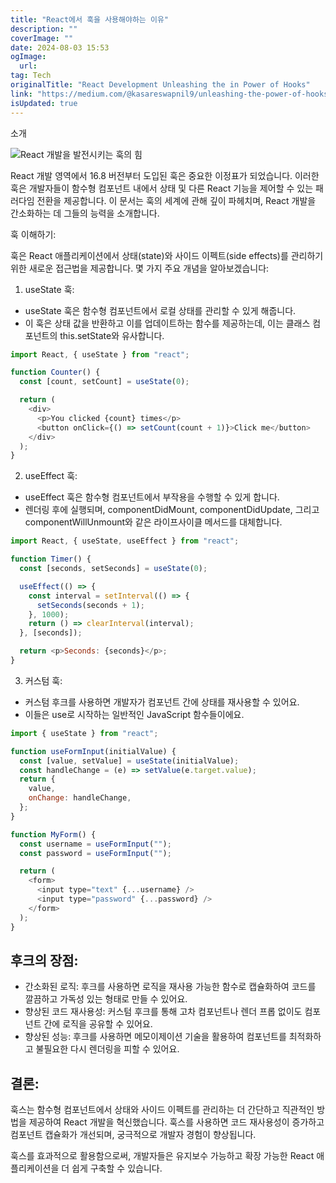 ```yaml
---
title: "React에서 훅을 사용해야하는 이유"
description: ""
coverImage: ""
date: 2024-08-03 15:53
ogImage: 
  url: 
tag: Tech
originalTitle: "React Development Unleashing the in Power of Hooks"
link: "https://medium.com/@kasareswapnil9/unleashing-the-power-of-hooks-in-react-development-233367911263"
isUpdated: true
---
```






소개

![React 개발을 발전시키는 훅의 힘](/assets/img/ReactDevelopmentUnleashingtheinPowerofHooks_0.png)

React 개발 영역에서 16.8 버전부터 도입된 훅은 중요한 이정표가 되었습니다. 이러한 훅은 개발자들이 함수형 컴포넌트 내에서 상태 및 다른 React 기능을 제어할 수 있는 패러다임 전환을 제공합니다. 이 문서는 훅의 세계에 관해 깊이 파헤치며, React 개발을 간소화하는 데 그들의 능력을 소개합니다.

훅 이해하기:

<div class="content-ad"></div>

훅은 React 애플리케이션에서 상태(state)와 사이드 이펙트(side effects)를 관리하기 위한 새로운 접근법을 제공합니다. 몇 가지 주요 개념을 알아보겠습니다:

1. useState 훅:

- useState 훅은 함수형 컴포넌트에서 로컬 상태를 관리할 수 있게 해줍니다.
- 이 훅은 상태 값을 반환하고 이를 업데이트하는 함수를 제공하는데, 이는 클래스 컴포넌트의 this.setState와 유사합니다.

```js
import React, { useState } from "react";

function Counter() {
  const [count, setCount] = useState(0);

  return (
    <div>
      <p>You clicked {count} times</p>
      <button onClick={() => setCount(count + 1)}>Click me</button>
    </div>
  );
}
```

<div class="content-ad"></div>

2. useEffect 훅:

- useEffect 훅은 함수형 컴포넌트에서 부작용을 수행할 수 있게 합니다.
- 렌더링 후에 실행되며, componentDidMount, componentDidUpdate, 그리고 componentWillUnmount와 같은 라이프사이클 메서드를 대체합니다.

```js
import React, { useState, useEffect } from "react";

function Timer() {
  const [seconds, setSeconds] = useState(0);

  useEffect(() => {
    const interval = setInterval(() => {
      setSeconds(seconds + 1);
    }, 1000);
    return () => clearInterval(interval);
  }, [seconds]);

  return <p>Seconds: {seconds}</p>;
}
```

3. 커스텀 훅:

<div class="content-ad"></div>

- 커스텀 후크를 사용하면 개발자가 컴포넌트 간에 상태를 재사용할 수 있어요.
- 이들은 use로 시작하는 일반적인 JavaScript 함수들이에요.

```js
import { useState } from "react";

function useFormInput(initialValue) {
  const [value, setValue] = useState(initialValue);
  const handleChange = (e) => setValue(e.target.value);
  return {
    value,
    onChange: handleChange,
  };
}

function MyForm() {
  const username = useFormInput("");
  const password = useFormInput("");

  return (
    <form>
      <input type="text" {...username} />
      <input type="password" {...password} />
    </form>
  );
}
```

## 후크의 장점:

- 간소화된 로직: 후크를 사용하면 로직을 재사용 가능한 함수로 캡슐화하여 코드를 깔끔하고 가독성 있는 형태로 만들 수 있어요.
- 향상된 코드 재사용성: 커스텀 후크를 통해 고차 컴포넌트나 렌더 프롭 없이도 컴포넌트 간에 로직을 공유할 수 있어요.
- 향상된 성능: 후크를 사용하면 메모이제이션 기술을 활용하여 컴포넌트를 최적화하고 불필요한 다시 렌더링을 피할 수 있어요.

<div class="content-ad"></div>

## 결론:

훅스는 함수형 컴포넌트에서 상태와 사이드 이펙트를 관리하는 더 간단하고 직관적인 방법을 제공하여 React 개발을 혁신했습니다. 훅스를 사용하면 코드 재사용성이 증가하고 컴포넌트 캡슐화가 개선되며, 궁극적으로 개발자 경험이 향상됩니다.

훅스를 효과적으로 활용함으로써, 개발자들은 유지보수 가능하고 확장 가능한 React 애플리케이션을 더 쉽게 구축할 수 있습니다.
